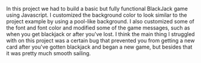 In this project we had to build a basic but fully functional BlackJack game using Javascript. I customized the background color to look similar to the project example by using a pool-like background. I also customized some of the font and font color and modified some of the game messages, such as when you get blackjack or after you've lost. I think the main thing I struggled with on this project was a certain bug that prevented you from getting a new card after you've gotten blackjack and began a new game, but besides that it was pretty much smooth sailing.
